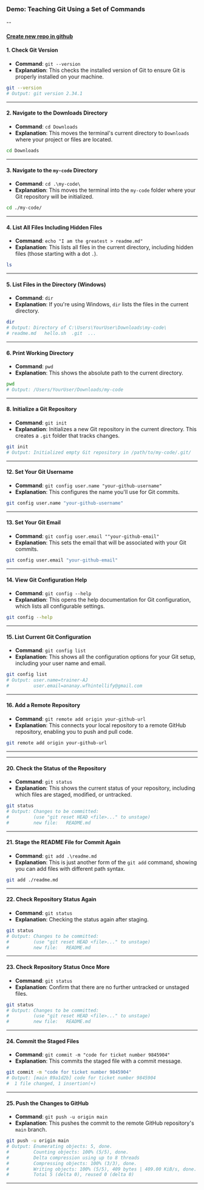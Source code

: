 ### Demo: Teaching Git Using a Set of Commands

--
#### [Create new repo in github](https://docs.github.com/en/repositories/creating-and-managing-repositories/creating-a-new-repository)

#### 1. **Check Git Version**
   - **Command**: `git --version`
   - **Explanation**: This checks the installed version of Git to ensure Git is properly installed on your machine.
   ```bash
   git --version
   # Output: git version 2.34.1
   ```

---

#### 2. **Navigate to the Downloads Directory**
   - **Command**: `cd Downloads`
   - **Explanation**: This moves the terminal's current directory to `Downloads` where your project or files are located.
   ```bash
   cd Downloads
   ```

---

#### 3. **Navigate to the `my-code` Directory**
   - **Command**: `cd .\my-code\`
   - **Explanation**: This moves the terminal into the `my-code` folder where your Git repository will be initialized.
   ```bash
   cd ./my-code/
   ```

---

#### 4. **List All Files Including Hidden Files**
   - **Command**: `echo "I am the greatest > readme.md"`
   - **Explanation**: This lists all files in the current directory, including hidden files (those starting with a dot `.`).
   ```bash
   ls
   ```

---

#### 5. **List Files in the Directory (Windows)**
   - **Command**: `dir`
   - **Explanation**: If you're using Windows, `dir` lists the files in the current directory.
   ```bash
   dir
   # Output: Directory of C:\Users\YourUser\Downloads\my-code\
   # readme.md   hello.sh  .git  ...
   ```

---

#### 6. **Print Working Directory**
   - **Command**: `pwd`
   - **Explanation**: This shows the absolute path to the current directory.
   ```bash
   pwd
   # Output: /Users/YourUser/Downloads/my-code
   ```


---

#### 8. **Initialize a Git Repository**
   - **Command**: `git init`
   - **Explanation**: Initializes a new Git repository in the current directory. This creates a `.git` folder that tracks changes.
   ```bash
   git init
   # Output: Initialized empty Git repository in /path/to/my-code/.git/
   ```



---

#### 12. **Set Your Git Username**
   - **Command**: `git config user.name "your-github-username"`
   - **Explanation**: This configures the name you'll use for Git commits.
   ```bash
   git config user.name "your-github-username"
   ```

---

#### 13. **Set Your Git Email**
   - **Command**: `git config user.email ""your-github-email"`
   - **Explanation**: This sets the email that will be associated with your Git commits.
   ```bash
   git config user.email "your-github-email"
   ```

---

#### 14. **View Git Configuration Help**
   - **Command**: `git config --help`
   - **Explanation**: This opens the help documentation for Git configuration, which lists all configurable settings.
   ```bash
   git config --help
   ```

---

#### 15. **List Current Git Configuration**
   - **Command**: `git config list`
   - **Explanation**: This shows all the configuration options for your Git setup, including your user name and email.
   ```bash
   git config list
   # Output: user.name=trainer-AJ
   #         user.email=ananay.wfhintellify@gmail.com
   ```

---

#### 16. **Add a Remote Repository**
   - **Command**: `git remote add origin your-github-url`
   - **Explanation**: This connects your local repository to a remote GitHub repository, enabling you to push and pull code.
   ```bash
   git remote add origin your-github-url
   ```

---


---

#### 20. **Check the Status of the Repository**
   - **Command**: `git status`
   - **Explanation**: This shows the current status of your repository, including which files are staged, modified, or untracked.
   ```bash
   git status
   # Output: Changes to be committed:
   #         (use "git reset HEAD <file>..." to unstage)
   #         new file:   README.md
   ```

---

#### 21. **Stage the README File for Commit Again**
   - **Command**: `git add .\readme.md`
   - **Explanation**: This is just another form of the `git add` command, showing you can add files with different path syntax.
   ```bash
   git add ./readme.md
   ```

---

#### 22. **Check Repository Status Again**
   - **Command**: `git status`
   - **Explanation**: Checking the status again after staging.
   ```bash
   git status
   # Output: Changes to be committed:
   #         (use "git reset HEAD <file>..." to unstage)
   #         new file:   README.md
   ```

---

#### 23. **Check Repository Status Once More**
   - **Command**: `git status`
   - **Explanation**: Confirm that there are no further untracked or unstaged files.
   ```bash
   git status
   # Output: Changes to be committed:
   #         (use "git reset HEAD <file>..." to unstage)
   #         new file:   README.md
   ```

---

#### 24. **Commit the Staged Files**
   - **Command**: `git commit -m "code for ticket number 9845904"`
   - **Explanation**: This commits the staged file with a commit message.
   ```bash
   git commit -m "code for ticket number 9845904"
   # Output: [main 89a1d2b] code for ticket number 9845904
   #  1 file changed, 1 insertion(+)
   ```

---

#### 25. **Push the Changes to GitHub**
   - **Command**: `git push -u origin main`
   - **Explanation**: This pushes the commit to the remote GitHub repository's `main` branch.
   ```bash
   git push -u origin main
   # Output: Enumerating objects: 5, done.
   #         Counting objects: 100% (5/5), done.
   #         Delta compression using up to 8 threads
   #         Compressing objects: 100% (3/3), done.
   #         Writing objects: 100% (5/5), 409 bytes | 409.00 KiB/s, done.
   #         Total 5 (delta 0), reused 0 (delta 0)
   ```

---


